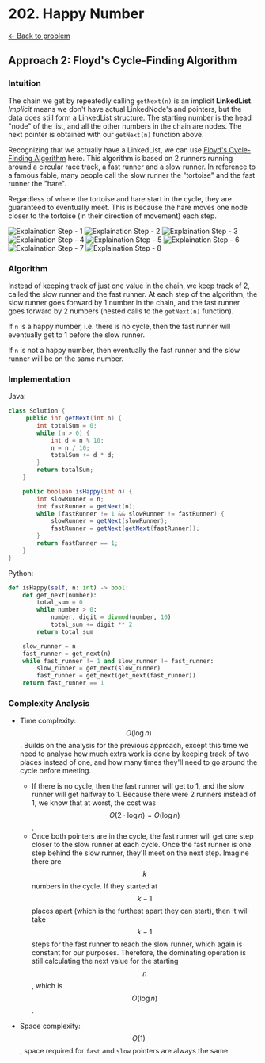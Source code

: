 # 202. Happy Number
[&larr;&nbsp;Back to problem](./README.md)

## Approach 2: Floyd's Cycle-Finding Algorithm

### Intuition

The chain we get by repeatedly calling `getNext(n)` is an implicit **LinkedList**. *Implicit* means we don't have actual LinkedNode's and pointers, but the data does still form a LinkedList structure. The starting number is the head "node" of the list, and all the other numbers in the chain are nodes. The next pointer is obtained with our `getNext(n)` function above.

Recognizing that we actually have a LinkedList, we can use [Floyd's Cycle-Finding Algorithm](https://en.wikipedia.org/wiki/Cycle_detection#Floyd.27s_Tortoise_and_Hare) here. This algorithm is based on 2 runners running around a circular race track, a fast runner and a slow runner. In reference to a famous fable, many people call the slow runner the "tortoise" and the fast runner the "hare".

Regardless of where the tortoise and hare start in the cycle, they are guaranteed to eventually meet. This is because the hare moves one node closer to the tortoise (in their direction of movement) each step.

![Explaination Step - 1](./images/fcf-1.jpg)
![Explaination Step - 2](./images/fcf-2.jpg)
![Explaination Step - 3](./images/fcf-3.jpg)
![Explaination Step - 4](./images/fcf-4.jpg)
![Explaination Step - 5](./images/fcf-5.jpg)
![Explaination Step - 6](./images/fcf-6.jpg)
![Explaination Step - 7](./images/fcf-7.jpg)
![Explaination Step - 8](./images/fcf-8.jpg)

### Algorithm
Instead of keeping track of just one value in the chain, we keep track of 2, called the slow runner and the fast runner. At each step of the algorithm, the slow runner goes forward by 1 number in the chain, and the fast runner goes forward by 2 numbers (nested calls to the `getNext(n)` function).

If `n` is a happy number, i.e. there is no cycle, then the fast runner will eventually get to 1 before the slow runner.

If `n` is not a happy number, then eventually the fast runner and the slow runner will be on the same number.

### Implementation

Java: 
```Java
class Solution {
     public int getNext(int n) {
        int totalSum = 0;
        while (n > 0) {
            int d = n % 10;
            n = n / 10;
            totalSum += d * d;
        }
        return totalSum;
    }

    public boolean isHappy(int n) {
        int slowRunner = n;
        int fastRunner = getNext(n);
        while (fastRunner != 1 && slowRunner != fastRunner) {
            slowRunner = getNext(slowRunner);
            fastRunner = getNext(getNext(fastRunner));
        }
        return fastRunner == 1;
    }
}
```

Python:
```Python
def isHappy(self, n: int) -> bool:  
    def get_next(number):
        total_sum = 0
        while number > 0:
            number, digit = divmod(number, 10)
            total_sum += digit ** 2
        return total_sum

    slow_runner = n
    fast_runner = get_next(n)
    while fast_runner != 1 and slow_runner != fast_runner:
        slow_runner = get_next(slow_runner)
        fast_runner = get_next(get_next(fast_runner))
    return fast_runner == 1
```

### Complexity Analysis

* Time complexity: $${O}(\log n)$$. Builds on the analysis for the previous approach, except this time we need to analyse how much extra work is done by keeping track of two places instead of one, and how many times they'll need to go around the cycle before meeting.
  * If there is no cycle, then the fast runner will get to 1, and the slow runner will get halfway to 1. Because there were 2 runners instead of 1, we know that at worst, the cost was $$O(2 \cdot \log n) = O(\log n)$$.
  * Once both pointers are in the cycle, the fast runner will get one step closer to the slow runner at each cycle. Once the fast runner is one step behind the slow runner, they'll meet on the next step. Imagine there are $$k$$ numbers in the cycle. If they started at $$k - 1$$ places apart (which is the furthest apart they can start), then it will take $$ k-1 $$ steps for the fast runner to reach the slow runner, which again is constant for our purposes. Therefore, the dominating operation is still calculating the next value for the starting $$n$$, which is $$O(\log n)$$.

* Space complexity: $${O}(1)$$, space required for `fast` and `slow` pointers are always the same.
